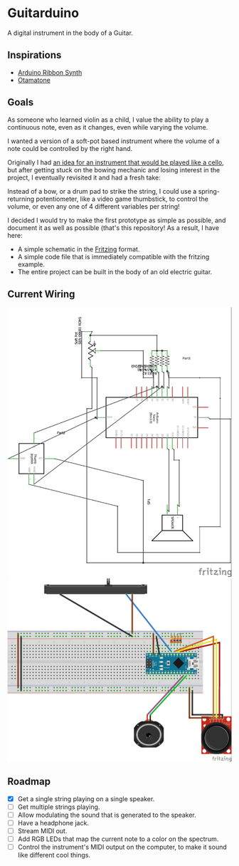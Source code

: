 # Guitarduino

A digital instrument in the body of a Guitar.


## Inspirations

 - [Arduino Ribbon Synth](https://github.com/deanm1278/Arduino-ribbon-synth)
 - [Otamatone](http://www.otamatone.com)

## Goals

As someone who learned violin as a child, I value the ability to play a continuous note, even as it changes, even while varying the volume.

I wanted a version of a soft-pot based instrument where the volume of a note could be controlled by the right hand.

Originally I had [an idea for an instrument that would be played like a cello](https://github.com/flyswatter/Arduino-ribbon-synth), but after getting stuck on the bowing mechanic and losing interest in the project, I eventually revisited it and had a fresh take:

Instead of a bow, or a drum pad to strike the string, I could use a spring-returning potentiometer, like a video game thumbstick, to control the volume, or even any one of 4 different variables per string!

I decided I would try to make the first prototype as simple as possible, and document it as well as possible (that's this repository!  As a result, I have here:

 - A simple schematic in the [Fritzing](http://fritzing.org/home/) format.
 - A simple code file that is immediately compatible with the fritzing example.
 - The entire project can be built in the body of an old electric guitar.

## Current Wiring

![](./images/schematic1.jpg)
![](./images/breadboard1.jpg)

## Roadmap

- [x] Get a single string playing on a single speaker.
- [ ] Get multiple strings playing.
- [ ] Allow modulating the sound that is generated to the speaker.
- [ ] Have a headphone jack.
- [ ] Stream MIDI out.
- [ ] Add RGB LEDs that map the current note to a color on the spectrum.
- [ ] Control the instrument's MIDI output on the computer, to make it sound like different cool things.
